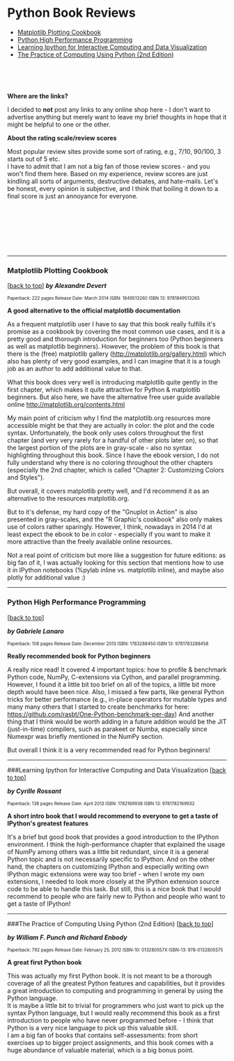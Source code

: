 
<a id="table-of-contents"></a>

# Python Book Reviews

- [Matplotlib Plotting Cookbook](https://github.com/rasbt/python_reference/blob/master/other/python_book_reviews.md#Matplotlib-Plotting-Cookbook)
- [Python High Performance Programming](https://github.com/rasbt/python_reference/blob/master/other/python_book_reviews.md#Python-High-Performance-Programming)
- [Learning Ipython for Interactive Computing and Data Visualization](https://github.com/rasbt/python_reference/blob/master/other/python_book_reviews.md#Learning-Ipython-for-Interactive-Computing-and-Data-Visualization)
- [The Practice of Computing Using Python (2nd Edition)](https://github.com/rasbt/python_reference/blob/master/other/python_book_reviews.md#The-Practice-of-Computing-Using-Python-(2nd-Edition))


<div style="height:50px;"></div>

**Where are the links?**  

I decided to **not** post any links to any online shop here - I don't want to advertise anything but merely want to leave my brief thoughts in hope that it might be helpful to one or the other.


**About the rating scale/review scores**  

Most popular review sites provide some sort of rating, e.g., 7/10, 90/100, 3 starts out of 5 etc.  
I have to admit that I am not a big fan of those review scores - and you won't find them here. Based on my experience, review scores are just kindling all sorts of arguments, destructive debates, and hate-mails. Let's be honest, every opinion is subjective, and I think that boiling it down to a final score is just an annoyance for everyone.

<div style="height:100px;"></div>


<hr>


<a id="Matplotlib-Plotting-Cookbook"></a>
### Matplotlib Plotting Cookbook 
[[back to top](https://github.com/rasbt/python_reference/blob/master/other/python_book_reviews.md#python-book-reviews)]
***by Alexandre Devert***

<font size='0.7em'>
Paperback: 222 pages  
Release Date: March 2014  
ISBN: 1849513260  
ISBN 13: 9781849513265</font>

**A good alternative to the official matplotlib documentation**



As a frequent matplotlib user I have to say that this book really fulfills it's promise as a cookbook by covering the most common use cases, and it is a pretty good and thorough introduction for beginners too (Python beginners as well as matplotlib beginners). However, the problem of this book is that there is the (free) matplotlib gallery (http://matplotlib.org/gallery.html) which also has plenty of very good examples, and I can imagine that it is a tough job as an author to add additional value to that.


What this book does very well is introducing matplotlib quite gently in the first chapter, which makes it quite attractive for Python & matplotlib beginners. But also here, we have the alternative free user guide available online http://matplotlib.org/contents.html

My main point of criticism why I find the matplotlib.org resources more accessible might be that they are actually in color: the plot and the code syntax. Unfortunately, the book only uses colors throughout the first chapter (and very very rarely for a handful of other plots later on), so that the largest portion of the plots are in gray-scale - also no syntax highlighting throughout this book. Since I have the ebook version, I do not fully understand why there is no coloring throughout the other chapters (especially the 2nd chapter, which is called "Chapter 2: Customizing Colors and Styles").

But overall, it covers matplotlib pretty well, and I'd recommend it as an alternative to the resources matplotlib.org.

But to it's defense, my hard copy of the "Gnuplot in Action" is also presented in gray-scales, and the "R Graphic's cookbook" also only makes use of colors rather sparingly. However, I think, nowadays in 2014 I'd at least expect the ebook to be in color - especially if you want to make it more attractive than the freely available online resources.


Not a real point of criticism but more like a suggestion for future editions: as big fan of it, I was actually looking for this section that mentions how to use it in IPython notebooks (%pylab inline vs. matplotlib inline), and maybe also plotly for additional value :)

<hr>

<a id="Python-High-Performance-Programming"></a>
### Python High Performance Programming
[[back to top](#table-of-contents)]

***by Gabriele Lanaro***

<font size='0.7em'>
Paperback: 108 pages  
Release Date: December 2013  
ISBN: 1783288450  
ISBN 13: 9781783288458</font>

**Really recommended book for Python beginners**

A really nice read! It covered 4 important topics: how to profile & benchmark Python code, NumPy, C-extensions via Cython, and parallel programming. However, I found it a little bit too brief on all of the topics, a little bit more depth would have been nice.
Also, I missed a few parts, like general Python tricks for better performance (e.g., in-place operators for mutable types and many many others that I started to create benchmarks for here: https://github.com/rasbt/One-Python-benchmark-per-day) 
And another thing that I think would be worth adding in a future addition would be the JIT (just-in-time) compilers, such as parakeet or Numba, especially since Numexpr was briefly mentioned in the NumPy section.

But overall I think it is a very recommended read for Python beginners!

<hr>

<a id="Learning-Ipython-for-Interactive-Computing-and-Data-Visualization"></a>
###Learning Ipython for Interactive Computing and Data Visualization
[[back to top](#table-of-contents)]
  
***by Cyrille Rossant***


<font size='0.7em'>
Paperback: 138 pages  
Release Date: April 2013  
ISBN: 1782169938  
ISBN 13: 9781782169932</font>



**A short intro book that I would recommend to everyone to get a taste of IPython's greatest features**

It's a brief but good book that provides a good introduction to the IPython environment. I think the high-performance chapter that explained the usage of NumPy among others was a little bit redundant, since it is a general Python topic and is not necessarily specific to IPython. And on the other hand, the chapters on customizing IPython and especially writing own IPython magic extensions were way too brief - when I wrote my own extensions, I needed to look more closely at the IPython extension source code to be able to handle this task.
But still, this is a nice book that I would recommend to people who are fairly new to Python and people who want to get a taste of IPython!﻿

<hr>

<a id="The-Practice-of-Computing-Using-Python-(2nd-Edition)"></a>
###The Practice of Computing Using Python (2nd Edition)
[[back to top](#table-of-contents)]

***by William F. Punch and Richard Enbody***

<font size='0.7em'>
Paperback: 792 pages  
Release Date: February 25, 2012  
ISBN-10: 013280557X  
ISBN-13: 978-0132805575</font>


**A great first Python book**

This was actually my first Python book. It is not meant to be a thorough coverage of all the greatest Python features and capabilities, but it provides a great introduction to computing and programming in general by using the Python language.  
It is maybe a little bit to trivial for programmers who just want to pick up the syntax Python language, but I would really recommend this book as a first introduction to people who have never programmed before - I think that Python is a very nice language to pick up this valuable skill.  
I am a big fan of books that contains self-assessments: from short exercises up to bigger project assignments, and this book comes with a huge abundance of valuable material, which is a big bonus point.